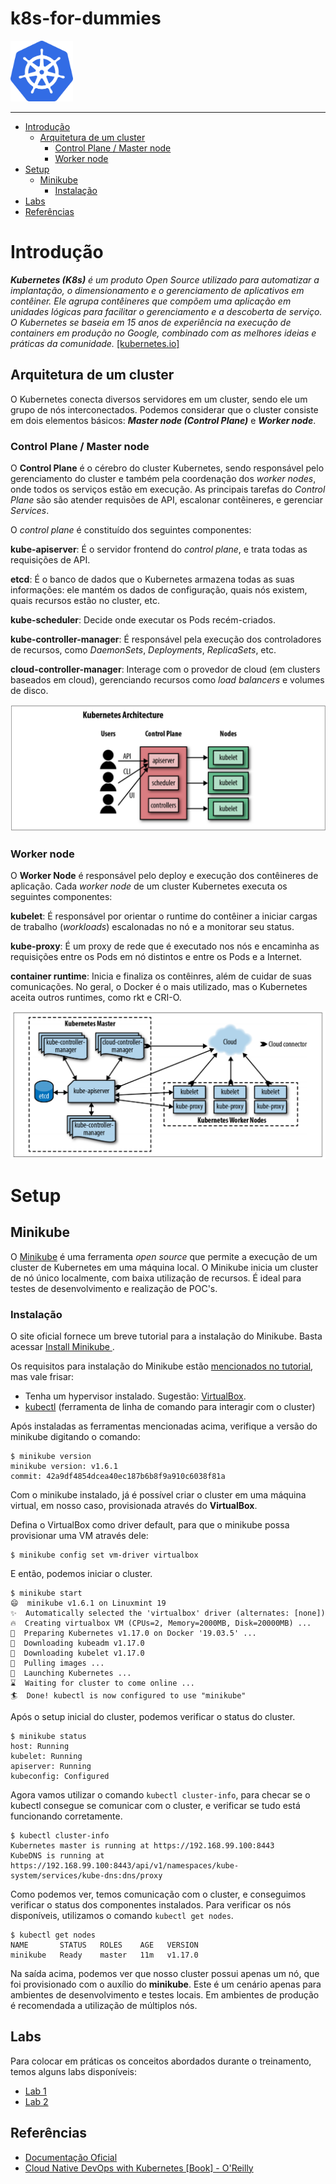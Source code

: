 # k8s-for-dummies 
<img src="https://github.com/kubernetes/kubernetes/raw/master/logo/logo.png" width="100">

----

- [Introdução](#introdução)
  - [Arquitetura de um cluster](#arquitetura-de-um-cluster)
    - [Control Plane / Master node](#control-plane--master-node)
    - [Worker node](#worker-node)
- [Setup](#setup)
  - [Minikube](#minikube)
    - [Instalação](#instalação)
- [Labs](#labs)
- [Referências](#referências)

# Introdução

***Kubernetes (K8s)*** *é um produto Open Source utilizado para automatizar a implantação, o dimensionamento e o gerenciamento de aplicativos em contêiner.*
*Ele agrupa contêineres que compõem uma aplicação em unidades lógicas para facilitar o gerenciamento e a descoberta de serviço. O Kubernetes se baseia em 15 anos de experiência na execução de containers em produção no Google, combinado com as melhores ideias e práticas da comunidade.* [[kubernetes.io]](https://kubernetes.io/pt/)


## Arquitetura de um cluster

O Kubernetes conecta diversos servidores em um cluster, sendo ele um grupo de nós interconectados. Podemos considerar que o cluster consiste em dois elementos básicos: ***Master node (Control Plane)*** e ***Worker node***. 

### Control Plane / Master node
O **Control Plane** é o cérebro do cluster Kubernetes, sendo responsável pelo gerenciamento do cluster e também pela coordenação dos *worker nodes*, onde todos os serviços estão em execução. As principais tarefas do *Control Plane* são  são atender requisões de API, escalonar contêineres, e gerenciar *Services*.

O *control plane* é constituído dos seguintes componentes:

**kube-apiserver**: É o servidor frontend do *control plane*, e trata todas as requisições de API.

**etcd**: É o banco de dados que o Kubernetes armazena todas as suas informações: ele mantém os dados de configuração, quais nós existem, quais recursos estão no cluster, etc.

**kube-scheduler**: Decide onde executar os Pods recém-criados.

**kube-controller-manager**: É responsável pela execução dos controladores de recursos, como *DaemonSets*, *Deployments*, *ReplicaSets*, etc. 

**cloud-controller-manager**: Interage com o provedor de cloud (em clusters baseados em cloud), gerenciando recursos como *load balancers* e volumes de disco.

![k8s-architecture](img/kubernetes_architecture.png)

### Worker node

O **Worker Node** é responsável pelo deploy e execução dos contêineres de aplicação. Cada *worker node* de um cluster Kubernetes executa os seguintes componentes:

**kubelet**: É responsável por orientar o runtime do contêiner a iniciar cargas de trabalho (*workloads*) escalonadas no nó e a monitorar seu status.

**kube-proxy**: É um proxy de rede que é executado nos nós e encaminha as requisições entre os Pods em nó distintos e entre os Pods e a Internet.

**container runtime**: Inicia e finaliza os contêinres, além de cuidar de suas comunicações. No geral, o Docker é o mais utilizado, mas o Kubernetes aceita outros runtimes, como rkt e CRI-O.

![node-components](img/node_components.png)


# Setup

## Minikube

O [Minikube](https://kubernetes.io/docs/setup/learning-environment/minikube/) é uma ferramenta *open source* que permite a execução de um cluster de Kubernetes em uma máquina local. O Minikube inicia um cluster de nó único localmente, com baixa utilização de recursos. É ideal para testes de desenvolvimento e realização de POC's.

### Instalação

O site oficial fornece um breve tutorial para a instalação do Minikube. Basta acessar [Install Minikube
](https://minikube.sigs.k8s.io/docs/start/).

Os requisitos para instalação do Minikube estão [mencionados no tutorial](https://kubernetes.io/docs/tasks/tools/install-minikube/#before-you-begin), mas vale frisar:
- Tenha um hypervisor instalado. Sugestão: [VirtualBox](https://www.virtualbox.org/wiki/Downloads).
- [kubectl](https://kubernetes.io/docs/tasks/tools/install-kubectl/#install-kubectl-on-linux) (ferramenta de linha de comando para interagir com o cluster)

Após instaladas as ferramentas mencionadas acima, verifique a versão do minikube digitando o comando:

```terminal
$ minikube version
minikube version: v1.6.1
commit: 42a9df4854dcea40ec187b6b8f9a910c6038f81a
```

Com o minikube instalado, já é possível criar o cluster em uma máquina virtual, em nosso caso, provisionada através do **VirtualBox**.

Defina o VirtualBox como driver default, para que o minikube possa provisionar uma VM através dele:

```terminal
$ minikube config set vm-driver virtualbox
```

E então, podemos iniciar o cluster.

```terminal
$ minikube start
😄  minikube v1.6.1 on Linuxmint 19
✨  Automatically selected the 'virtualbox' driver (alternates: [none])
🔥  Creating virtualbox VM (CPUs=2, Memory=2000MB, Disk=20000MB) ...
🐳  Preparing Kubernetes v1.17.0 on Docker '19.03.5' ...
💾  Downloading kubeadm v1.17.0
💾  Downloading kubelet v1.17.0
🚜  Pulling images ...
🚀  Launching Kubernetes ... 
⌛  Waiting for cluster to come online ...
🏄  Done! kubectl is now configured to use "minikube"
```

Após o setup inicial do cluster, podemos verificar o status do cluster.

```terminal
$ minikube status
host: Running
kubelet: Running
apiserver: Running
kubeconfig: Configured
```

Agora vamos utilizar o comando `kubectl cluster-info`, para checar se o kubectl consegue se comunicar com o cluster, e verificar se tudo está funcionando corretamente.

```terminal
$ kubectl cluster-info
Kubernetes master is running at https://192.168.99.100:8443
KubeDNS is running at https://192.168.99.100:8443/api/v1/namespaces/kube-system/services/kube-dns:dns/proxy
```

Como podemos ver, temos comunicação com o cluster, e conseguimos verificar o status dos componentes instalados. Para verificar os nós disponíveis, utilizamos o comando `kubectl get nodes`.

```terminal
$ kubectl get nodes
NAME       STATUS   ROLES    AGE   VERSION
minikube   Ready    master   11m   v1.17.0
```

Na saída acima, podemos ver que nosso cluster possui apenas um nó, que foi provisionado com o auxílio do **minikube**. Este é um cenário apenas para ambientes de desenvolvimento e testes locais. Em ambientes de produção é recomendada a utilização de múltiplos nós.

## Labs

Para colocar em práticas os conceitos abordados durante o treinamento, temos alguns labs disponíveis:
- [Lab 1](/lab1)
- [Lab 2](/lab2)

## Referências

* [Documentação Oficial](https://kubernetes.io/docs/concepts/)
* [Cloud Native DevOps with Kubernetes [Book] - O'Reilly](https://www.oreilly.com/library/view/cloud-native-devops/9781492040750/)
